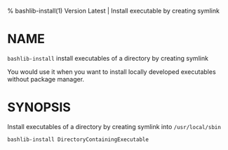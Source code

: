 % bashlib-install(1) Version Latest | Install executable by creating symlink
# NAME

`bashlib-install` install executables of a directory by creating symlink

You would use it when you want
to install locally developed executables without package manager.

# SYNOPSIS

Install executables of a directory by creating symlink into `/usr/local/sbin`
```bash
bashlib-install DirectoryContainingExecutable
```

